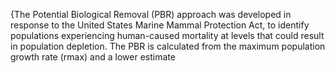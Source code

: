 ---
---
{The Potential Biological Removal (PBR) approach was developed in response to the United States Marine Mammal Protection Act, to identify populations experiencing human-caused mortality at levels that could result in population depletion. The PBR is calculated from the maximum population growth rate (rmax) and a lower estimate